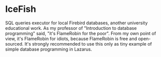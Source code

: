 # IceFish
SQL queries executor for local Firebird databases, another university educational work. As my professor of "Introduction to database programming" said, "it's FlameRobin for the poor". From my own point of view, it's FlameRobin for idiots, because FlameRobin is free and open-sourced.
It's strongly recommended to use this only as tiny example of simple database programming in Lazarus.
